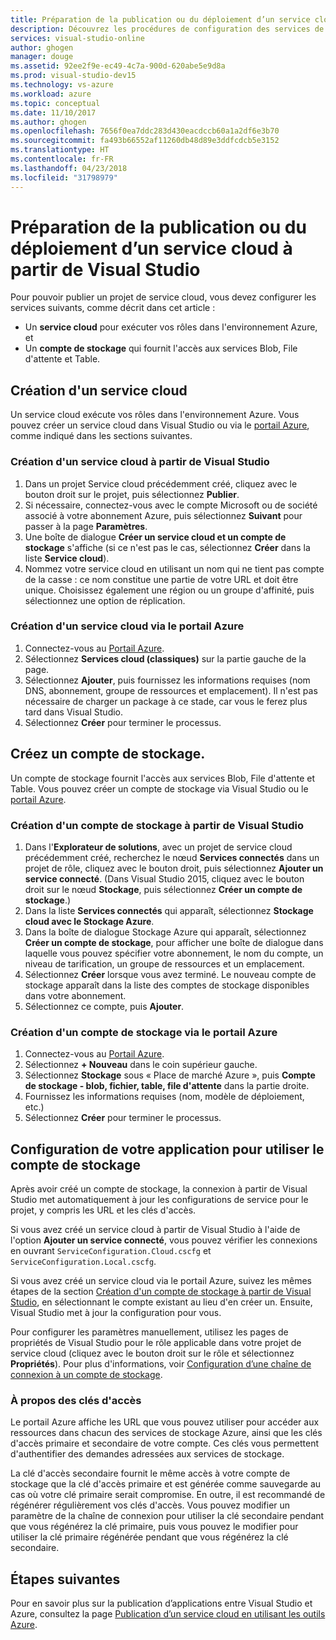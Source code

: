 ```yaml
---
title: Préparation de la publication ou du déploiement d’un service cloud à partir de Visual Studio | Microsoft Docs
description: Découvrez les procédures de configuration des services de compte de stockage et cloud et de votre application Azure.
services: visual-studio-online
author: ghogen
manager: douge
ms.assetid: 92ee2f9e-ec49-4c7a-900d-620abe5e9d8a
ms.prod: visual-studio-dev15
ms.technology: vs-azure
ms.workload: azure
ms.topic: conceptual
ms.date: 11/10/2017
ms.author: ghogen
ms.openlocfilehash: 7656f0ea7ddc283d430eacdccb60a1a2df6e3b70
ms.sourcegitcommit: fa493b66552af11260db48d89e3ddfcdcb5e3152
ms.translationtype: HT
ms.contentlocale: fr-FR
ms.lasthandoff: 04/23/2018
ms.locfileid: "31798979"
---
```

# <a name="prepare-to-publish-or-deploy-a-cloud-service-from-visual-studio"></a>Préparation de la publication ou du déploiement d’un service cloud à partir de Visual Studio

Pour pouvoir publier un projet de service cloud, vous devez configurer les services suivants, comme décrit dans cet article :

* Un **service cloud** pour exécuter vos rôles dans l'environnement Azure, et 
* Un **compte de stockage** qui fournit l'accès aux services Blob, File d'attente et Table.

## <a name="create-a-cloud-service"></a>Création d'un service cloud

Un service cloud exécute vos rôles dans l'environnement Azure. Vous pouvez créer un service cloud dans Visual Studio ou via le [portail Azure](https://portal.azure.com/), comme indiqué dans les sections suivantes.

### <a name="create-a-cloud-service-from-visual-studio"></a>Création d'un service cloud à partir de Visual Studio

1. Dans un projet Service cloud précédemment créé, cliquez avec le bouton droit sur le projet, puis sélectionnez **Publier**.
1. Si nécessaire, connectez-vous avec le compte Microsoft ou de société associé à votre abonnement Azure, puis sélectionnez **Suivant** pour passer à la page **Paramètres**.
1. Une boîte de dialogue **Créer un service cloud et un compte de stockage** s'affiche (si ce n'est pas le cas, sélectionnez **Créer** dans la liste **Service cloud**).
1. Nommez votre service cloud en utilisant un nom qui ne tient pas compte de la casse : ce nom constitue une partie de votre URL et doit être unique. Choisissez également une région ou un groupe d'affinité, puis sélectionnez une option de réplication.

### <a name="create-a-cloud-service-through-the-azure-portal"></a>Création d'un service cloud via le portail Azure

1. Connectez-vous au [Portail Azure](https://portal.azure.com/).
1. Sélectionnez **Services cloud (classiques)** sur la partie gauche de la page.
1. Sélectionnez **Ajouter**, puis fournissez les informations requises (nom DNS, abonnement, groupe de ressources et emplacement). Il n'est pas nécessaire de charger un package à ce stade, car vous le ferez plus tard dans Visual Studio.
1. Sélectionnez **Créer** pour terminer le processus.

## <a name="create-a-storage-account"></a>Créez un compte de stockage.

Un compte de stockage fournit l'accès aux services Blob, File d'attente et Table. Vous pouvez créer un compte de stockage via Visual Studio ou le [portail Azure](https://portal.azure.com/).

### <a name="create-a-storage-account-from-visual-studio"></a>Création d'un compte de stockage à partir de Visual Studio

1. Dans l'**Explorateur de solutions**, avec un projet de service cloud précédemment créé, recherchez le nœud **Services connectés** dans un projet de rôle, cliquez avec le bouton droit, puis sélectionnez **Ajouter un service connecté**. (Dans Visual Studio 2015, cliquez avec le bouton droit sur le nœud **Stockage**, puis sélectionnez **Créer un compte de stockage**.)
1. Dans la liste **Services connectés** qui apparaît, sélectionnez **Stockage cloud avec le Stockage Azure**.
1. Dans la boîte de dialogue Stockage Azure qui apparaît, sélectionnez **Créer un compte de stockage**, pour afficher une boîte de dialogue dans laquelle vous pouvez spécifier votre abonnement, le nom du compte, un niveau de tarification, un groupe de ressources et un emplacement.
1. Sélectionnez **Créer** lorsque vous avez terminé. Le nouveau compte de stockage apparaît dans la liste des comptes de stockage disponibles dans votre abonnement.
1. Sélectionnez ce compte, puis **Ajouter**.

### <a name="create-a-storage-account-through-the-azure-portal"></a>Création d'un compte de stockage via le portail Azure

1. Connectez-vous au [Portail Azure](https://portal.azure.com/).
1. Sélectionnez **+ Nouveau** dans le coin supérieur gauche.
1. Sélectionnez **Stockage** sous « Place de marché Azure », puis **Compte de stockage - blob, fichier, table, file d'attente** dans la partie droite.
1. Fournissez les informations requises (nom, modèle de déploiement, etc.)
1. Sélectionnez **Créer** pour terminer le processus.

## <a name="configure-your-app-to-use-the-storage-account"></a>Configuration de votre application pour utiliser le compte de stockage

Après avoir créé un compte de stockage, la connexion à partir de Visual Studio met automatiquement à jour les configurations de service pour le projet, y compris les URL et les clés d'accès.

Si vous avez créé un service cloud à partir de Visual Studio à l'aide de l'option **Ajouter un service connecté**, vous pouvez vérifier les connexions en ouvrant `ServiceConfiguration.Cloud.cscfg` et `ServiceConfiguration.Local.cscfg`.

Si vous avez créé un service cloud via le portail Azure, suivez les mêmes étapes de la section [Création d'un compte de stockage à partir de Visual Studio](#create-a-storage-account-from-visual-studio), en sélectionnant le compte existant au lieu d'en créer un. Ensuite, Visual Studio met à jour la configuration pour vous.

Pour configurer les paramètres manuellement, utilisez les pages de propriétés de Visual Studio pour le rôle applicable dans votre projet de service cloud (cliquez avec le bouton droit sur le rôle et sélectionnez **Propriétés**). Pour plus d'informations, voir [Configuration d’une chaîne de connexion à un compte de stockage](https://docs.microsoft.com/azure/vs-azure-tools-multiple-services-project-configurations#configuring-a-connection-string-to-a-storage-account).

### <a name="about-access-keys"></a>À propos des clés d'accès

Le portail Azure affiche les URL que vous pouvez utiliser pour accéder aux ressources dans chacun des services de stockage Azure, ainsi que les clés d'accès primaire et secondaire de votre compte. Ces clés vous permettent d'authentifier des demandes adressées aux services de stockage.

La clé d'accès secondaire fournit le même accès à votre compte de stockage que la clé d'accès primaire et est générée comme sauvegarde au cas où votre clé primaire serait compromise. En outre, il est recommandé de régénérer régulièrement vos clés d'accès. Vous pouvez modifier un paramètre de la chaîne de connexion pour utiliser la clé secondaire pendant que vous régénérez la clé primaire, puis vous pouvez le modifier pour utiliser la clé primaire régénérée pendant que vous régénérez la clé secondaire.

## <a name="next-steps"></a>Étapes suivantes

Pour en savoir plus sur la publication d’applications entre Visual Studio et Azure, consultez la page [Publication d’un service cloud en utilisant les outils Azure](vs-azure-tools-publishing-a-cloud-service.md).
